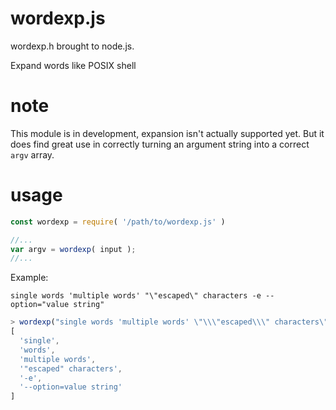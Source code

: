 # wordexp.js
wordexp.h brought to node.js.

Expand words like POSIX shell

# note
This module is in development, expansion isn't actually supported yet. But it does find great use in correctly turning an argument string into a correct `argv` array.

# usage

```js
const wordexp = require( '/path/to/wordexp.js' )

//...
var argv = wordexp( input ); 
//...
```

Example:

`single words 'multiple words' "\"escaped\" characters -e --option="value string"`
```js
> wordexp("single words 'multiple words' \"\\\"escaped\\\" characters\" -e --option=\"value string\"")
[
  'single',
  'words',
  'multiple words',
  '"escaped" characters',
  '-e',
  '--option=value string'
]
```
